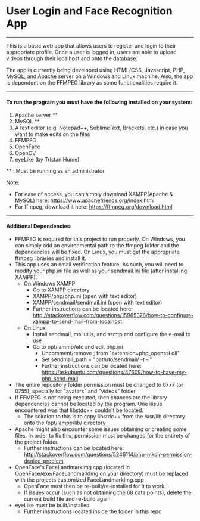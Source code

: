 # User Login and Face Recognition App
---------------------
This is a basic web app that allows users to register and login to their appropriate profile. Once a user is logged in, users are able to upload videos through their localhost and onto the database.

The app is currently being developed using HTML/CSS, Javascript, PHP, MySQL, and Apache server on a Windows and Linux machine. Also, the app is dependent on the FFMPEG library as some functionalities require it.

---------------------
#### To run the program you must have the following installed on your system:

1. Apache server **
2. MySQL **
3. A text editor (e.g. Notepad++, SublimeText, Brackets, etc.) in case you want to make edits on the files
4. FFMPEG
5. OpenFace
6. OpenCV
7. eyeLike (by Tristan Hume)

** : Must be running as an administrator

Note: 
- For ease of access, you can simply download XAMPP(Apache & MySQL) here: https://www.apachefriends.org/index.html
- For ffmpeg, download it here: https://ffmpeg.org/download.html

----------------------
#### Additional Dependencies:
- FFMPEG is required for this project to run properly. On Windows, you can simply add an environmental path to the ffmpeg folder and the dependencies will be fixed. On Linux, you must get the appropriate ffmpeg libraries and install it.
- This app uses an email verification feature. As such, you will need to modify your php.ini file as well as your sendmail.ini file (after installing XAMPP).
  + On Windows XAMPP
    - Go to XAMPP directory
    - XAMPP/php/php.ini (open with text editor)
    - XAMPP/sendmail/sendmail.ini (open with text editor)
    - Further instructions can be located here: http://stackoverflow.com/questions/15965376/how-to-configure-xampp-to-send-mail-from-localhost
  + On Linux
    - Install sendmail, mailutils, and ssmtp and configure the e-mail to use
    - Go to opt/lammp/etc and edit php.ini
      + Uncomment/remove ; from "extension=php_openssl.dll"
      + Set sendmail_path = "path/to/sendmail/ -t -i"
      + Further instructions can be located here: https://askubuntu.com/questions/47609/how-to-have-my-php-send-mail
- The entire repository folder permission must be changed to 0777 (or 0755), specially for "avatars" and "videos" folder
- If FFMPEG is not being executed, then chances are the library dependencies cannot be located by the program. One issue encountered was that libstdc++ couldn't be located.
  + The solution to this is to copy libstdc++ from the /usr/lib directory onto the /opt/lampp/lib/ directory
- Apache might also encounter some issues obtaining or creating some files. In order to fix this, permission must be changed for the entirety of the project folder.
  + Further instructions can be located here: http://stackoverflow.com/questions/5246114/php-mkdir-permission-denied-problem
- OpenFace's FaceLandmarkImg.cpp (located in OpenFace/exe/FaceLandmarkImg on your directory) must be replaced with the projects customized FaceLandmarkImg.cpp
  + OpenFace must then be re-built/re-installed for it to work
  + If issues occur (such as not obtaining the 68 data points), delete the current build file and re-build again
- eyeLike must be built/installed
  + Further instructions located inside the folder in this repo

